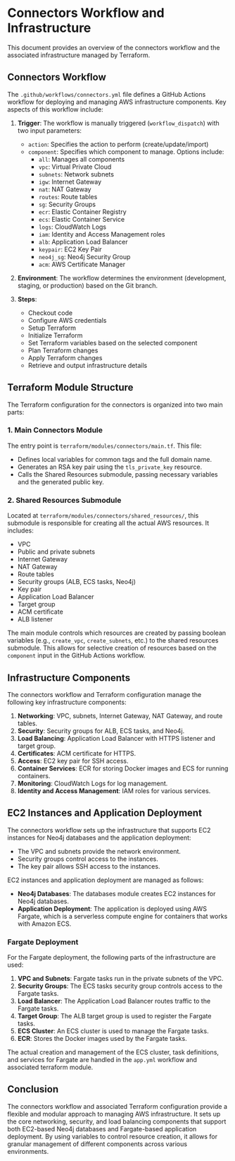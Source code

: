 # Connectors Workflow and Infrastructure

This document provides an overview of the connectors workflow and the associated infrastructure managed by Terraform.

## Connectors Workflow

The `.github/workflows/connectors.yml` file defines a GitHub Actions workflow for deploying and managing AWS infrastructure components. Key aspects of this workflow include:

1. **Trigger**: The workflow is manually triggered (`workflow_dispatch`) with two input parameters:
   - `action`: Specifies the action to perform (create/update/import)
   - `component`: Specifies which component to manage. Options include:
     - `all`: Manages all components
     - `vpc`: Virtual Private Cloud
     - `subnets`: Network subnets
     - `igw`: Internet Gateway
     - `nat`: NAT Gateway
     - `routes`: Route tables
     - `sg`: Security Groups
     - `ecr`: Elastic Container Registry
     - `ecs`: Elastic Container Service
     - `logs`: CloudWatch Logs
     - `iam`: Identity and Access Management roles
     - `alb`: Application Load Balancer
     - `keypair`: EC2 Key Pair
     - `neo4j_sg`: Neo4j Security Group
     - `acm`: AWS Certificate Manager

2. **Environment**: The workflow determines the environment (development, staging, or production) based on the Git branch.

3. **Steps**:
   - Checkout code
   - Configure AWS credentials
   - Setup Terraform
   - Initialize Terraform
   - Set Terraform variables based on the selected component
   - Plan Terraform changes
   - Apply Terraform changes
   - Retrieve and output infrastructure details

## Terraform Module Structure

The Terraform configuration for the connectors is organized into two main parts:

### 1. Main Connectors Module

The entry point is `terraform/modules/connectors/main.tf`. This file:

- Defines local variables for common tags and the full domain name.
- Generates an RSA key pair using the `tls_private_key` resource.
- Calls the Shared Resources submodule, passing necessary variables and the generated public key.

### 2. Shared Resources Submodule

Located at `terraform/modules/connectors/shared_resources/`, this submodule is responsible for creating all the actual AWS resources. It includes:

- VPC
- Public and private subnets
- Internet Gateway
- NAT Gateway
- Route tables
- Security groups (ALB, ECS tasks, Neo4j)
- Key pair
- Application Load Balancer
- Target group
- ACM certificate
- ALB listener

The main module controls which resources are created by passing boolean variables (e.g., `create_vpc`, `create_subnets`, etc.) to the shared resources submodule. This allows for selective creation of resources based on the `component` input in the GitHub Actions workflow.

## Infrastructure Components

The connectors workflow and Terraform configuration manage the following key infrastructure components:

1. **Networking**: VPC, subnets, Internet Gateway, NAT Gateway, and route tables.
2. **Security**: Security groups for ALB, ECS tasks, and Neo4j.
3. **Load Balancing**: Application Load Balancer with HTTPS listener and target group.
4. **Certificates**: ACM certificate for HTTPS.
5. **Access**: EC2 key pair for SSH access.
6. **Container Services**: ECR for storing Docker images and ECS for running containers.
7. **Monitoring**: CloudWatch Logs for log management.
8. **Identity and Access Management**: IAM roles for various services.

## EC2 Instances and Application Deployment

The connectors workflow sets up the infrastructure that supports EC2 instances for Neo4j databases and the application deployment:

- The VPC and subnets provide the network environment.
- Security groups control access to the instances.
- The key pair allows SSH access to the instances.

EC2 instances and application deployment are managed as follows:

- **Neo4j Databases**: The databases module creates EC2 instances for Neo4j databases.
- **Application Deployment**: The application is deployed using AWS Fargate, which is a serverless compute engine for containers that works with Amazon ECS.

### Fargate Deployment

For the Fargate deployment, the following parts of the infrastructure are used:

1. **VPC and Subnets**: Fargate tasks run in the private subnets of the VPC.
2. **Security Groups**: The ECS tasks security group controls access to the Fargate tasks.
3. **Load Balancer**: The Application Load Balancer routes traffic to the Fargate tasks.
4. **Target Group**: The ALB target group is used to register the Fargate tasks.
5. **ECS Cluster**: An ECS cluster is used to manage the Fargate tasks.
6. **ECR**: Stores the Docker images used by the Fargate tasks.

The actual creation and management of the ECS cluster, task definitions, and services for Fargate are handled in the `app.yml` workflow and associated terraform module.

## Conclusion

The connectors workflow and associated Terraform configuration provide a flexible and modular approach to managing AWS infrastructure. It sets up the core networking, security, and load balancing components that support both EC2-based Neo4j databases and Fargate-based application deployment. By using variables to control resource creation, it allows for granular management of different components across various environments.
